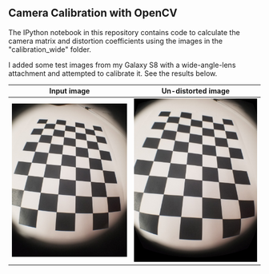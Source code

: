 ## Camera Calibration with OpenCV

The IPython notebook in this repository contains code to calculate the camera matrix and distortion coefficients using the images in the "calibration_wide" folder.

I added some test images from my Galaxy S8 with a wide-angle-lens attachment and attempted to calibrate it. See the results below.

| Input image | Un-distorted image |
| --- | --- |
|<img src="./calibration_s8_wide/test_img.jpg" /> | <img src="./calibration_s8_wide/test_undist.jpg" /> |
